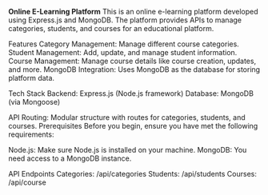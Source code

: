 **Online E-Learning Platform**
This is an online e-learning platform developed using Express.js and MongoDB. The platform provides APIs to manage categories, students, and courses for an educational platform.

Features
Category Management: Manage different course categories.
Student Management: Add, update, and manage student information.
Course Management: Manage course details like course creation, updates, and more.
MongoDB Integration: Uses MongoDB as the database for storing platform data.

Tech Stack
Backend: Express.js (Node.js framework)
Database: MongoDB (via Mongoose)

API Routing: Modular structure with routes for categories, students, and courses.
Prerequisites
Before you begin, ensure you have met the following requirements:

Node.js: Make sure Node.js is installed on your machine.
MongoDB: You need access to a MongoDB instance.

API Endpoints
Categories: /api/categories
Students: /api/students
Courses: /api/course
